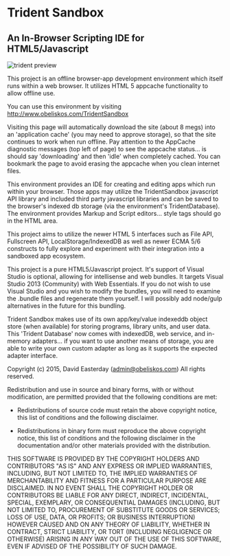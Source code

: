 # Trident Sandbox

## An In-Browser Scripting IDE for HTML5/Javascript

![trident preview](http://www.obeliskos.com/surface/trident_sandbox_210.png)

This project is an offline browser-app development environment which itself runs within a web browser.  It utilizes HTML 5 appcache functionality to allow offline use.

You can use this environment by visiting http://www.obeliskos.com/TridentSandbox

Visiting this page will automatically download the site (about 8 megs) into an 'application cache' (you may need to approve storage), so that the site continues to work when run offline.  Pay attention to the AppCache diagnostic messages (top left of page) to see the appcache status... is should say 'downloading' and then 'idle' when completely cached.  You can bookmark the page to avoid erasing the appcache when you clean internet files.

This environment provides an IDE for creating and editing apps which run within your browser.  Those apps may utilize the TridentSandbox javascript API library and included third party javascript libraries and can be saved to the browser's indexed db storage (via the environment's TridentDatabase).  The environment provides Markup and Script editors... style tags should go in the HTML area.

This project aims to utilize the newer HTML 5 interfaces such as File API, Fullscreen API, LocalStorage/IndexedDB as well as newer ECMA 5/6 constructs to fully explore and experiment with their integration into a sandboxed app ecosystem. 

This project is a pure HTML5/Javascript project.  It's support of Visual Studio is optional, allowing for intellisense and web bundles.  It targets Visual Studio 2013 (Community) with Web Essentials.  If you do not wish to use Visual Studio and you wish to modify the bundles, you will need to examine the .bundle files and regenerate them yourself.  I will possibly add node/gulp alternatives in the future for this bundling.

Trident Sandbox makes use of its own app/key/value indexeddb object store (when available) for storing programs, library units, and user data.  This 'Trident Database' now comes with indexedDB, web service, and in-memory adapters... if you want to use another means of storage, you are able to write your own custom adapter as long as it supports the expected adapter interface.


Copyright (c) 2015, David Easterday (admin@obeliskos.com)
All rights reserved.

Redistribution and use in source and binary forms, with or without
modification, are permitted provided that the following conditions are met:

* Redistributions of source code must retain the above copyright notice, this
  list of conditions and the following disclaimer.

* Redistributions in binary form must reproduce the above copyright notice,
  this list of conditions and the following disclaimer in the documentation
  and/or other materials provided with the distribution.

THIS SOFTWARE IS PROVIDED BY THE COPYRIGHT HOLDERS AND CONTRIBUTORS "AS IS"
AND ANY EXPRESS OR IMPLIED WARRANTIES, INCLUDING, BUT NOT LIMITED TO, THE
IMPLIED WARRANTIES OF MERCHANTABILITY AND FITNESS FOR A PARTICULAR PURPOSE ARE
DISCLAIMED. IN NO EVENT SHALL THE COPYRIGHT HOLDER OR CONTRIBUTORS BE LIABLE
FOR ANY DIRECT, INDIRECT, INCIDENTAL, SPECIAL, EXEMPLARY, OR CONSEQUENTIAL
DAMAGES (INCLUDING, BUT NOT LIMITED TO, PROCUREMENT OF SUBSTITUTE GOODS OR
SERVICES; LOSS OF USE, DATA, OR PROFITS; OR BUSINESS INTERRUPTION) HOWEVER
CAUSED AND ON ANY THEORY OF LIABILITY, WHETHER IN CONTRACT, STRICT LIABILITY,
OR TORT (INCLUDING NEGLIGENCE OR OTHERWISE) ARISING IN ANY WAY OUT OF THE USE
OF THIS SOFTWARE, EVEN IF ADVISED OF THE POSSIBILITY OF SUCH DAMAGE.
